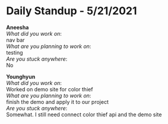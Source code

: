 # Daily Standup - 5/21/2021

**Aneesha**  
*What did you work on*:  
nav bar   
*What are you planning to work on*:  
testing  
*Are you stuck anywhere*:  
No

**Younghyun**  
*What did you work on*:  
Worked on demo site for color thief   
*What are you planning to work on*:  
finish the demo and apply it to our project  
*Are you stuck anywhere*:  
Somewhat. I still need connect color thief api and the demo site